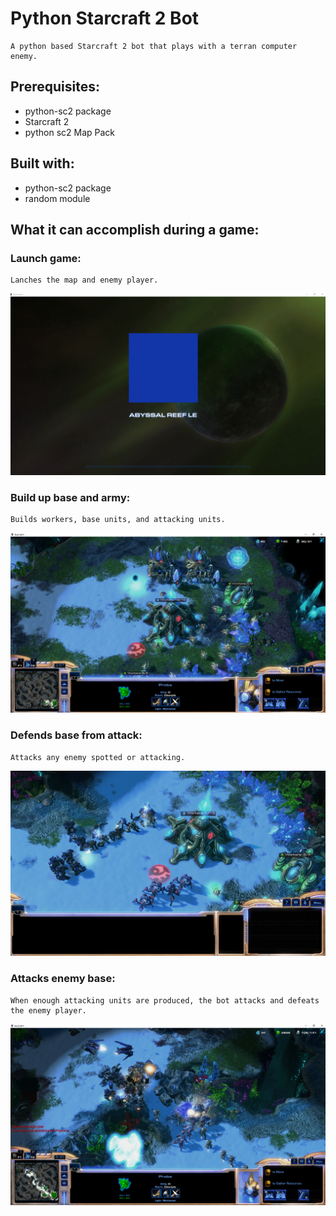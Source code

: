 # Python Starcraft 2 Bot

    A python based Starcraft 2 bot that plays with a terran computer enemy.

## Prerequisites:

*  python-sc2 package
*  Starcraft 2
*  python sc2 Map Pack

## Built with:

* python-sc2 package
* random module

## What it can accomplish during a game:

### Launch game:

    Lanches the map and enemy player.
    
![Launching Screen](docs/sc2_launching.png)


### Build up base and army:

    Builds workers, base units, and attacking units.

![Building Army](docs/sc2_bot_building_army.png)

### Defends base from attack:

    Attacks any enemy spotted or attacking.

![Defending Base](docs/sc2_bot_defending_base.png)

### Attacks enemy base:

    When enough attacking units are produced, the bot attacks and defeats the enemy player.

![Defending Base](docs/sc2_bot_attacking.png)